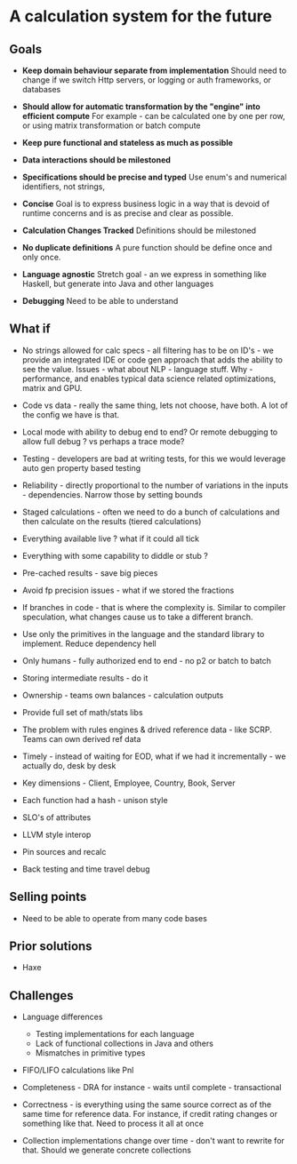 # A calculation system for the future

## Goals

* **Keep domain behaviour separate from implementation** 
Should need to change if we switch Http servers, or logging or auth frameworks, or databases

* **Should allow for automatic transformation by the "engine" into efficient compute** 
For example - can be calculated one by one per row, or using matrix transformation or batch compute

* **Keep pure functional and stateless as much as possible**

* **Data interactions should be milestoned**

* **Specifications should be precise and typed**
Use enum's and numerical identifiers, not strings, 

* **Concise** Goal is to express business logic in a way that is devoid of runtime concerns and is as precise and clear as possible.

* **Calculation Changes Tracked** Definitions should be milestoned 

* **No duplicate definitions** A pure function should be define once and only once.

* **Language agnostic** Stretch goal - an we express in something like Haskell, but generate into Java and other languages

* **Debugging** Need to be able to understand 


## What if

* No strings allowed for calc specs - all filtering has to be on ID's - we provide an integrated IDE or code gen approach that adds the ability to see the value.
Issues - what about NLP - language stuff. Why - performance, and enables typical data science related optimizations, matrix and GPU. 

* Code vs data - really the same thing, lets not choose, have both. A lot of the config we have is that. 

* Local mode with ability to debug end to end? Or remote debugging to allow full debug ? vs perhaps a trace mode?

* Testing - developers are bad at writing tests, for this we would leverage auto gen property based testing

* Reliability - directly proportional to the number of variations in the inputs - dependencies. Narrow those by setting bounds

* Staged calculations - often we need to do a bunch of calculations and then calculate on the results (tiered calculations)

* Everything available live ? what if it could all tick

* Everything with some capability to diddle or stub ? 

* Pre-cached results - save big pieces

* Avoid fp precision issues - what if we stored the fractions

* If branches in code - that is where the complexity is. Similar to compiler speculation, what changes cause us to take a different branch.

* Use only the primitives in the language and the standard library to implement. Reduce dependency hell

* Only humans - fully authorized end to end - no p2 or batch to batch

* Storing intermediate results - do it

* Ownership - teams own balances - calculation outputs

* Provide full set of math/stats libs

* The problem with rules engines & drived reference data - like SCRP. Teams can own derived ref data

* Timely - instead of waiting for EOD, what if we had it incrementally - we actually do, desk by desk

* Key dimensions - Client, Employee, Country, Book, Server

* Each function had a hash - unison style

* SLO's of attributes

* LLVM style interop

* Pin sources and recalc

* Back testing and time travel debug

## Selling points

* Need to be able to operate from many code bases

## Prior solutions

* Haxe

## Challenges

* Language differences
  * Testing implementations for each language
  * Lack of functional collections in Java and others
  * Mismatches in primitive types
  
* FIFO/LIFO calculations like Pnl

* Completeness - DRA for instance - waits until complete - transactional

* Correctness - is everything using the same source correct as of the same time for reference data. For instance, if credit rating changes or something like that. Need to process it all at once

* Collection implementations change over time - don't want to rewrite for that. Should we generate concrete collections






